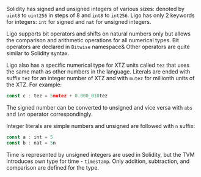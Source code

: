 Solidity has signed and unsigned integers of various sizes: denoted by  `uint8` to `uint256` in steps of 8 and `int8` to `int256`. Ligo has only 2 keywords for integers: `int` for signed and `nat` for unsigned integers.

Ligo supports bit operators and shifts on natural numbers only but allows the comparison and arithmetic operations for all numerical types. Bit operators are declared in `Bitwise` namespace& Other operators are quite similar to Solidity syntax. 

Ligo also has a specific numerical type for XTZ units called `tez` that uses the same math as other numbers in the language. Literals are ended with suffix `tez` for an integer number of XTZ and with `mutez` for millionth units of the XTZ. For example:

```jsx
const c : tez = 5mutez + 0.000_010tez
```

The signed number can be converted to unsigned and vice versa with `abs` and `int` operator correspondingly.

Integer literals are simple numbers and unsigned are followed with `n` suffix:

```jsx
const a : int = 5
const b : nat = 5n
```

Time is represented by unsigned integers are used in Solidity, but the TVM introduces own type for time - `timestamp`. Only addition, subtraction, and comparison are defined for the type.